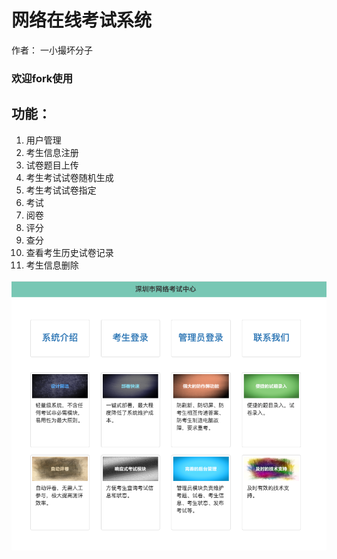 # 网络在线考试系统
作者： 一小撮坏分子
### 欢迎fork使用

## 功能：
1. 用户管理
2. 考生信息注册
3. 试卷题目上传
4. 考生考试试卷随机生成
5. 考生考试试卷指定
6. 考试
7. 阅卷
8. 评分
9. 查分
10. 查看考生历史试卷记录
11. 考生信息删除

![首页](images/index_page.png)

